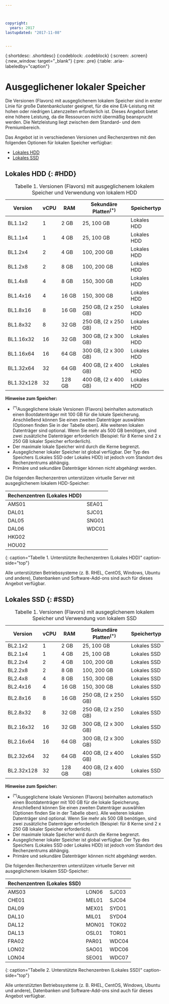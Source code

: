 ```yaml
---



copyright:
  years: 2017
lastupdated: "2017-11-08"


---
```


{:shortdesc: .shortdesc}
{:codeblock: .codeblock}
{:screen: .screen}
{:new_window: target="_blank"}
{:pre: .pre}
{:table: .aria-labeledby="caption"}

# Ausgeglichener lokaler Speicher
Die Versionen (Flavors) mit ausgeglichenem lokalem Speicher sind in erster Linie für große Datenbankcluster geeignet, für die eine E/A-Leistung mit hohen oder niedrigen Latenzzeiten erforderlich ist. Dieses Angebot bietet eine höhere Leistung, da die Ressourcen nicht übermäßig beansprucht werden. Die Netzleistung liegt zwischen dem Standard- und dem Premiumbereich.

Das Angebot ist in verschiedenen Versionen und Rechenzentren mit den folgenden Optionen für lokalen Speicher verfügbar:

* [Lokales HDD](vsi_public_balanced_local.html#HDD)
* [Lokales SSD](vsi_public_balanced_local.html#SSD)

## Lokales HDD {: #HDD}
 
<table>
<CAPTION>Tabelle 1. Versionen (Flavors) mit ausgeglichenem lokalem Speicher und Verwendung von lokalem HDD</CAPTION>
<THEAD>
<TR>
<th>Version</th>
<th>vCPU</th>
<th>RAM</th>
<th>Sekundäre Platten<sup>(*)</sup></th>
<th>Speichertyp</th>
</TR>
</THEAD>
<TBODY>
<tr>
<td>BL1.1x2</td>
<td>1</td>
<td>2 GB</td>
<td>25, 100 GB</td>
<td>Lokales HDD</td>
</tr>
<tr>
<td>BL1.1x4</td>
<td>1</td>
<td>4 GB</td>
<td>25, 100 GB</td>
<td>Lokales HDD</td>
</tr>
<tr>
<td>BL1.2x4</td>
<td>2</td>
<td>4 GB</td>
<td>100, 200 GB</td>
<td>Lokales HDD</td>
</tr>
<tr>
<td>BL1.2x8</td>
<td>2</td>
<td>8 GB</td>
<td>100, 200 GB</td>
<td>Lokales HDD</td>
</tr>
<tr>
<td>BL1.4x8</td>
<td>4</td>
<td>8 GB</td>
<td>150, 300 GB</td>
<td>Lokales HDD</td>
</tr>
<tr>
<td>BL1.4x16</td>
<td>4</td>
<td>16 GB</td>
<td>150, 300 GB</td>
<td>Lokales HDD</td>
</tr>
<tr>
<td>BL1.8x16</td>
<td>8</td>
<td>16 GB</td>
<td>250 GB, (2 x 250 GB)</td>
<td>Lokales HDD</td>
</tr>
<tr>
<td>BL1.8x32</td>
<td>8</td>
<td>32 GB</td>
<td>250 GB, (2 x 250 GB)</td>
<td>Lokales HDD</td>
</tr>
<tr>
<td>BL1.16x32</td>
<td>16</td>
<td>32 GB</td>
<td>300 GB, (2 x 300 GB)</td>
<td>Lokales HDD</td>
</tr>
<tr>
<td>BL1.16x64</td>
<td>16</td>
<td>64 GB</td>
<td>300 GB, (2 x 300 GB)</td>
<td>Lokales HDD</td>
</tr>
<tr>
<td>BL1.32x64</td>
<td>32</td>
<td>64 GB</td>
<td>400 GB, (2 x 400 GB)</td>
<td>Lokales HDD</td>
</tr>
<tr>
<td>BL1.32x128</td>
<td>32</td>
<td>128 GB</td>
<td>400 GB, (2 x 400 GB)</td>
<td>Lokales HDD</td>
</tr>
</TBODY>
</table>

**Hinweise zum Speicher:**
* <sup>(*)</sup>Ausgeglichene lokale Versionen (Flavors) beinhalten automatisch einen Bootdatenträger mit 100 GB für die lokale Speicherung. Anschließend können Sie einen zweiten Datenträger auswählen (Optionen finden Sie in der Tabelle oben). Alle weiteren lokalen Datenträger sind optional. Wenn Sie mehr als 500 GB benötigen, sind zwei zusätzliche Datenträger erforderlich (Beispiel: für 8 Kerne sind 2 x 250 GB lokaler Speicher erforderlich).
*	Der maximale lokale Speicher wird durch die Kerne begrenzt. 
*	Ausgeglichener lokaler Speicher ist global verfügbar. Der Typ des Speichers (Lokales SSD oder Lokales HDD) ist jedoch vom Standort des Rechenzentrums abhängig. 
*	Primäre und sekundäre Datenträger können nicht abgehängt werden.

Die folgenden Rechenzentren unterstützen virtuelle Server mit ausgeglichenem lokalem HDD-Speicher:

|Rechenzentren (Lokales HDD) |        |
|------------ |------  |  
|AMS01        |SEA01   |
|DAL01        |SJC01   | 
|DAL05        |SNG01   |
|DAL06        |WDC01   |
|HKG02        |        |        
|HOU02        |        |  
{: caption="Tabelle 1. Unterstützte Rechenzentren (Lokales HDD)" caption-side="top"}

Alle unterstützten Betriebssysteme (z. B. RHEL, CentOS, Windows, Ubuntu und andere), Datenbanken und Software-Add-ons sind auch für dieses Angebot verfügbar.  

## Lokales SSD {: #SSD}
<table>
<CAPTION>Tabelle 1. Versionen (Flavors) mit ausgeglichenem lokalem Speicher und Verwendung von lokalem SSD</CAPTION>
<THEAD>
<TR>
<th>Version</th>
<th>vCPU</th>
<th>RAM</th>
<th>Sekundäre Platten<sup>(*)</sup></th>
<th>Speichertyp</th>
</TR>
</THEAD>
<TBODY>
<tr>
<td>BL2.1x2</td>
<td>1</td>
<td>2 GB</td>
<td>25, 100 GB</td>
<td>Lokales SSD</td>
</tr>
<tr>
<td>BL2.1x4</td>
<td>1</td>
<td>4 GB</td>
<td>25, 100 GB</td>
<td>Lokales SSD</td>
</tr>
<tr>
<td>BL2.2x4</td>
<td>2</td>
<td>4 GB</td>
<td>100, 200 GB</td>
<td>Lokales SSD</td>
</tr>
<tr>
<td>BL2.2x8</td>
<td>2</td>
<td>8 GB</td>
<td>100, 200 GB</td>
<td>Lokales SSD</td>
</tr>
<tr>
<td>BL2.4x8</td>
<td>4</td>
<td>8 GB</td>
<td>150, 300 GB</td>
<td>Lokales SSD</td>
</tr>
<tr>
<td>BL2.4x16</td>
<td>4</td>
<td>16 GB</td>
<td>150, 300 GB</td>
<td>Lokales SSD</td>
</tr>
<tr>
<td>BL2.8x16</td>
<td>8</td>
<td>16 GB</td>
<td>250 GB, (2 x 250 GB)</td>
<td>Lokales SSD</td>
</tr>
<tr>
<td>BL2.8x32</td>
<td>8</td>
<td>32 GB</td>
<td>250 GB, (2 x 250 GB)</td>
<td>Lokales SSD</td>
</tr>
<tr>
<td>BL2.16x32</td>
<td>16</td>
<td>32 GB</td>
<td>300 GB, (2 x 300 GB)</td>
<td>Lokales SSD</td>
</tr>
<tr>
<td>BL2.16x64</td>
<td>16</td>
<td>64 GB</td>
<td>300 GB, (2 x 300 GB)</td>
<td>Lokales SSD</td>
</tr>
<tr>
<td>BL2.32x64</td>
<td>32</td>
<td>64 GB</td>
<td>400 GB, (2 x 400 GB)</td>
<td>Lokales SSD</td>
</tr>
<tr>
<td>BL2.32x128</td>
<td>32</td>
<td>128 GB</td>
<td>400 GB, (2 x 400 GB)</td>
<td>Lokales SSD</td>
</tr>
</TBODY>
</table>

**Hinweise zum Speicher:**
* <sup>(*)</sup>Ausgeglichene lokale Versionen (Flavors) beinhalten automatisch einen Bootdatenträger mit 100 GB für die lokale Speicherung. Anschließend können Sie einen zweiten Datenträger auswählen (Optionen finden Sie in der Tabelle oben). Alle weiteren lokalen Datenträger sind optional. Wenn Sie mehr als 500 GB benötigen, sind zwei zusätzliche Datenträger erforderlich (Beispiel: für 8 Kerne sind 2 x 250 GB lokaler Speicher erforderlich).
*	Der maximale lokale Speicher wird durch die Kerne begrenzt. 
*	Ausgeglichener lokaler Speicher ist global verfügbar. Der Typ des Speichers (Lokales SSD oder Lokales HDD) ist jedoch vom Standort des Rechenzentrums abhängig. 
*	Primäre und sekundäre Datenträger können nicht abgehängt werden.

Die folgenden Rechenzentren unterstützen virtuelle Server mit ausgeglichenem lokalem SSD-Speicher:

|Rechenzentren (Lokales SSD) |        |         |
|------- |------  |------ | 
|AMS03   |LON06   |SJC03  |
|CHE01   |MEL01   |SJC04  | 
|DAL09   |MEX01   |SYD01  |
|DAL10   |MIL01   |SYD04  |
|DAL12   |MON01   |TOK02  |       
|DAL13   |OSL01   |TOR01  |
|FRA02   |PAR01   |WDC04  |
|LON02   |SAO01   |WDC06  |
|LON04   |SEO01   | WDC07 | 
{: caption="Tabelle 2. Unterstützte Rechenzentren (Lokales SSD)" caption-side="top"}

Alle unterstützten Betriebssysteme (z. B. RHEL, CentOS, Windows, Ubuntu und andere), Datenbanken und Software-Add-ons sind auch für dieses Angebot verfügbar.  
